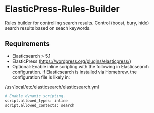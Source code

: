 # ElasticPress-Rules-Builder
Rules builder for controlling search results. Control (boost, bury, hide) search results based on seach keywords.

## Requirements
* Elasticsearch > 5.1
* ElasticPress (https://wordpress.org/plugins/elasticpress/)
* Optional: Enable inline scripting with the following in Elasticsearch configuration. If Elasticsearch is installed via Homebrew, the configuration file is likely in:

/usr/local/etc/elasticsearch/elasticsearch.yml

``` bash
# Enable dynamic scripting.
script.allowed_types: inline
script.allowed_contexts: search
```
